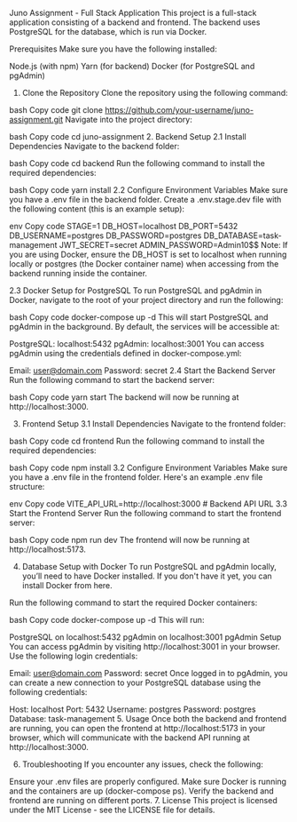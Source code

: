 
Juno Assignment - Full Stack Application
This project is a full-stack application consisting of a backend and frontend. The backend uses PostgreSQL for the database, which is run via Docker.

Prerequisites
Make sure you have the following installed:

Node.js (with npm)
Yarn (for backend)
Docker (for PostgreSQL and pgAdmin)
1. Clone the Repository
Clone the repository using the following command:

bash
Copy code
git clone https://github.com/your-username/juno-assignment.git
Navigate into the project directory:

bash
Copy code
cd juno-assignment
2. Backend Setup
2.1 Install Dependencies
Navigate to the backend folder:

bash
Copy code
cd backend
Run the following command to install the required dependencies:

bash
Copy code
yarn install
2.2 Configure Environment Variables
Make sure you have a .env file in the backend folder. Create a .env.stage.dev file with the following content (this is an example setup):

env
Copy code
STAGE=1
DB_HOST=localhost
DB_PORT=5432
DB_USERNAME=postgres
DB_PASSWORD=postgres
DB_DATABASE=task-management
JWT_SECRET=secret
ADMIN_PASSWORD=Admin10$$
Note: If you are using Docker, ensure the DB_HOST is set to localhost when running locally or postgres (the Docker container name) when accessing from the backend running inside the container.

2.3 Docker Setup for PostgreSQL
To run PostgreSQL and pgAdmin in Docker, navigate to the root of your project directory and run the following:

bash
Copy code
docker-compose up -d
This will start PostgreSQL and pgAdmin in the background. By default, the services will be accessible at:

PostgreSQL: localhost:5432
pgAdmin: localhost:3001
You can access pgAdmin using the credentials defined in docker-compose.yml:

Email: user@domain.com
Password: secret
2.4 Start the Backend Server
Run the following command to start the backend server:

bash
Copy code
yarn start
The backend will now be running at http://localhost:3000.

3. Frontend Setup
3.1 Install Dependencies
Navigate to the frontend folder:

bash
Copy code
cd frontend
Run the following command to install the required dependencies:

bash
Copy code
npm install
3.2 Configure Environment Variables
Make sure you have a .env file in the frontend folder. Here's an example .env file structure:

env
Copy code
VITE_API_URL=http://localhost:3000 # Backend API URL
3.3 Start the Frontend Server
Run the following command to start the frontend server:

bash
Copy code
npm run dev
The frontend will now be running at http://localhost:5173.

4. Database Setup with Docker
To run PostgreSQL and pgAdmin locally, you’ll need to have Docker installed. If you don't have it yet, you can install Docker from here.

Run the following command to start the required Docker containers:

bash
Copy code
docker-compose up -d
This will run:

PostgreSQL on localhost:5432
pgAdmin on localhost:3001
pgAdmin Setup
You can access pgAdmin by visiting http://localhost:3001 in your browser. Use the following login credentials:

Email: user@domain.com
Password: secret
Once logged in to pgAdmin, you can create a new connection to your PostgreSQL database using the following credentials:

Host: localhost
Port: 5432
Username: postgres
Password: postgres
Database: task-management
5. Usage
Once both the backend and frontend are running, you can open the frontend at http://localhost:5173 in your browser, which will communicate with the backend API running at http://localhost:3000.

6. Troubleshooting
If you encounter any issues, check the following:

Ensure your .env files are properly configured.
Make sure Docker is running and the containers are up (docker-compose ps).
Verify the backend and frontend are running on different ports.
7. License
This project is licensed under the MIT License - see the LICENSE file for details.
